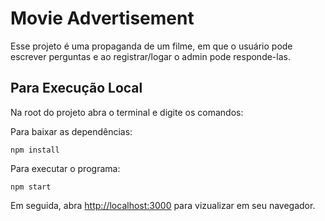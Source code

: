 # Movie Advertisement

Esse projeto é uma propaganda de um filme, em que o usuário pode escrever perguntas e ao registrar/logar o admin pode responde-las.

## Para Execução Local

Na root do projeto abra o terminal e digite os comandos:

Para baixar as dependências:
```
npm install
```

Para executar o programa:
```
npm start
```
Em seguida, abra [http://localhost:3000](http://localhost:3000) para vizualizar em seu navegador.

